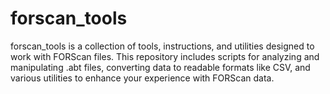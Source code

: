 # forscan_tools
forscan_tools is a collection of tools, instructions, and utilities designed to work with FORScan files. This repository includes scripts for analyzing and manipulating .abt files, converting data to readable formats like CSV, and various utilities to enhance your experience with FORScan data.
